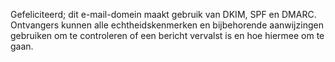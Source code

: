 
Gefeliciteerd; dit e-mail-domein maakt gebruik van DKIM, SPF en DMARC.
Ontvangers kunnen alle echtheidskenmerken en bijbehorende aanwijzingen
gebruiken om te controleren of een bericht vervalst is en hoe hiermee om te
gaan.
